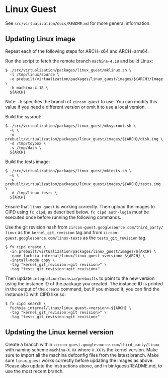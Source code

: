 # Linux Guest

See `src/virtualization/docs/README.md` for more general information.

## Updating Linux image

Repeat each of the following steps for ARCH=x64 and ARCH=arm64.

Run the script to fetch the remote branch `machina-4.18` and build Linux:
```
$ ./src/virtualization/packages/linux_guest/mklinux.sh \
  -l /tmp/linux/source \
  -o prebuilt/virtualization/packages/linux_guest/images/${ARCH}/Image \
  -b machina-4.18 \
  ${ARCH}
```

Note: `-b` specifies the branch of `zircon_guest` to use. You can modify
this value if you need a different version or omit it to use a local
version.

Build the sysroot:
```
$ ./src/virtualization/packages/linux_guest/mksysroot.sh \
  -u \
  -o prebuilt/virtualization/packages/linux_guest/images/${ARCH}/disk.img \
  -d /tmp/toybox \
  -s /tmp/dash \
  S{ARCH}
```

Build the tests image:
```
$ ./src/virtualization/packages/linux_guest/mktests.sh \
  -u \
  -o prebuilt/virtualization/packages/linux_guest/images/${ARCH}/tests.img \
  -d /tmp/linux-tests \
  S{ARCH}
```

Ensure that `linux_guest` is working correctly. Then upload the images
to CIPD using `fx cipd`, as described below. `fx cipd auth-login` must
be executed once before running the following commands.

Use the git revision hash from
`zircon-guest.googlesource.com/third_party/ linux` as the
`kernel_git_revision` tag and from
`zircon-guest.googlesource.com/linux-tests` as the `tests_git_revision`
tag.

```
$ fx cipd create \
  -in prebuilt/virtualization/packages/linux_guest/images/${ARCH} \
  -name fuchsia_internal/linux/linux_guest-<version>-${ARCH} \
  -install-mode copy \
  -tag "kernel_git_revision:<git revision>" \
  -tag "tests_git_revision:<git revision>"
```

Then update `integration/fuchsia/prebuilts` to point to the new version using
the instance ID of the package you created. The instance ID is printed in the
output of the `create` command, but if you missed it, you can find the instance
ID with CIPD like so:

```
$ fx cipd search \
  fuchsia_internal/linux/linux_guest-<version>-${ARCH} \
  -tag "kernel_git_revision:<git revision>" \
  -tag "tests_git_revision:<git revision>"
```

## Updating the Linux kernel version

Create a branch within `zircon-guest.googlesource.com/third_party/linux` with
naming scheme `machina-X.XX` where `X.XX` is the kernel version. Make sure to
import all the machina defconfig files from the latest branch. Make sure
`linux_guest` works correctly before updating the images as above. Please also
update the instructions above, and in bin/guest/README.md, to use the most
recent branch.
